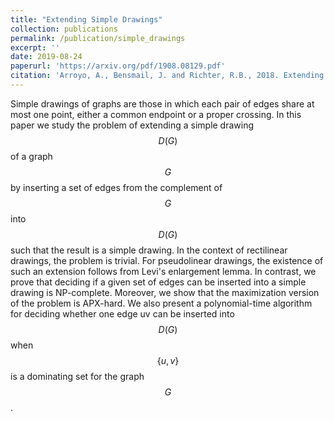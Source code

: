 ```yaml
---
title: "Extending Simple Drawings"
collection: publications
permalink: /publication/simple_drawings
excerpt: ''
date: 2019-08-24
paperurl: 'https://arxiv.org/pdf/1908.08129.pdf'
citation: 'Arroyo, A., Bensmail, J. and Richter, R.B., 2018. Extending Drawings of Graphs to Arrangements of Pseudolines. arXiv preprint arXiv:1804.09317.'
---
```

Simple drawings of graphs are those in which each pair of edges share at most one point, 
either a common endpoint or a proper crossing. In this paper we study the problem of extending a simple 
drawing $$D(G)$$ of a graph $$G$$ by inserting a set of edges from the complement of $$G$$ into $$D(G)$$ such that
the result is a simple drawing. In the context of rectilinear drawings, 
the problem is trivial. For pseudolinear drawings, the existence of such an extension follows from 
Levi's enlargement lemma. In contrast, we prove that deciding if a given set of edges can be inserted into a 
simple drawing is NP-complete. Moreover, we show that the maximization version of the problem is APX-hard. 
We also present a polynomial-time algorithm for deciding whether one edge uv can be inserted into $$D(G)$$ when $$\{u,v\}$$
is a dominating set for the graph $$G$$.

